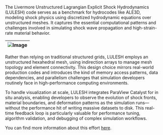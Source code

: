 The Livermore Unstructured Lagrangian Explicit Shock Hydrodynamics (LULESH) code serves as a benchmark for hydrocodes like ALE3D, modeling shock physics using discretized hydrodynamic equations over unstructured meshes. It captures the essential computational patterns and challenges involved in simulating shock wave propagation and high-strain-rate material behavior.

|![Image](/assets/images/usecase/gallery/lulesh.png)|
|:--:|

Rather than relying on traditional structured grids, LULESH employs an unstructured hexahedral mesh, using indirection arrays to manage mesh topology and element connectivity. This design choice mirrors real-world production codes and introduces the kind of memory access patterns, data dependencies, and parallelism challenges that simulation developers routinely face in high-performance computing environments.

To handle visualization at scale, LULESH integrates ParaView Catalyst for in situ analysis, enabling developers to observe the evolution of shock fronts, material boundaries, and deformation patterns as the simulation runs—without the performance hit of writing massive datasets to disk. This real-time feedback loop is particularly valuable for performance tuning, algorithm validation, and debugging of complex simulation workflows.

You can find more information about this effort [here](https://asc.llnl.gov/codes/proxy-apps/lulesh).
